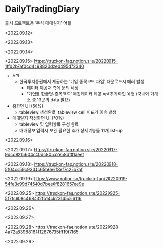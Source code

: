 # DailyTradingDiary
출시 프로젝트용 '주식 매매일지' 어플

<2022.09.12>

<2022.09.13>

<2022.09.14>

<2022.09.15>
https://truckon-faq.notion.site/20220915-1ffd2b7af0cd4498820d2ed495d72340
* API
  * 한국투자증권에서 제공하는 '기업 종목코드 파일' 다운로드시 에러 발생
    * 데이터 제공처 측에 문의 예정
    * '기업별 한글명-종목코드' 매칭데이터 제공 api 추가확인 예정 (국내외 거래소 총 13곳의 data 필요)
* 홈화면 UI (50%)
  * tableview 생성완료, tableview cell 미표기 이슈 발생
* 매매일지 작성화면 UI (70%)
  * tableview 및 입력항목 구성 완료
  * 매매정보 입력시 보완 필요한 추가 상세기능들 11개 list-up

<2022.09.16>

<2022.09.17>
https://truckon-faq.notion.site/20220917-9dcd8215604c40dc805b2e58df81aeef

<2022.09.18>
https://truckon-faq.notion.site/20220918-5f04cc59c9334c65b6e6f8ef7c25b7af

<2022.09.19>
https://www.notion.so/truckon-faq/20220919-54fe3e99d74540d7bee6f8281657ee9e

<2022.09.25>
https://truckon-faq.notion.site/20220925-5f7fc908c468432fb14cb23145c66116

<2022.09.26>

<2022.09.27>

<2022.09.28>
https://truckon-faq.notion.site/20220928-4a72a83988164f12876735fff19f7165

<2022.09.29>

